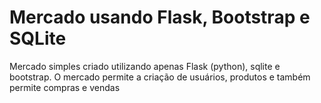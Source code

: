 # Mercado usando Flask, Bootstrap e SQLite
Mercado simples criado utilizando apenas Flask (python), sqlite e bootstrap. O mercado permite a criação de usuários, produtos e também permite compras e vendas
